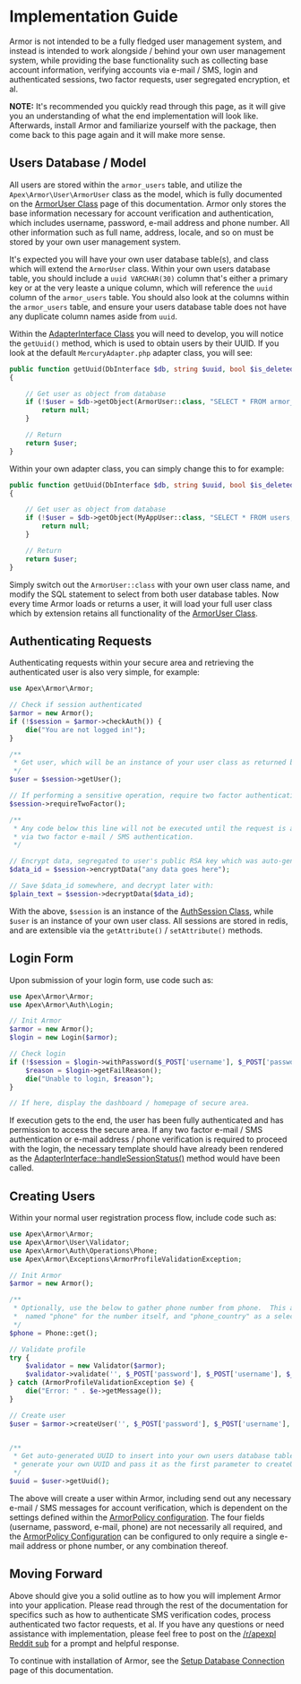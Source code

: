 
# Implementation Guide

Armor is not intended to be a fully fledged user management system, and instead is intended to work alongside / behind your own user management system, while providing the base functionality such as collecting base account information, verifying accounts via e-mail / SMS, login and authenticated sessions, two factor requests, user segregated encryption, et al.

**NOTE:** It's recommended you quickly read through this page, as it will give you an understanding of what the end implementation will look like.  Afterwards, install Armor and familiarize yourself with the package, then come back to this page again and it will make more sense.


## Users Database / Model

All users are stored within the `armor_users` table, and utilize the `Apex\Armor\User\ArmorUser` class as the model, which is fully documented on the [ArmorUser Class](armoruser.md) page of this documentation.  Armor only stores the base information necessary for account verification and authentication, which includes username, password, e-mail address and phone number.  All other information such as full name, address, locale, and so on must be stored by your own user management system.

It's expected you will have your own user database table(s), and class which will extend the `ArmorUser` class.  Within your own users database table, you should include a `uuid VARCHAR(30)` column that's either a primary key or at the very leaste a unique column, which will reference the `uuid` column of the `armor_users` table.  You should also look at the columns within the `armor_users` table, and ensure your users database table does not have any duplicate column names aside from `uuid`.

Within the [AdapterInterface Class](adapter.md) you will need to develop, you will notice the `getUuid()` method, which is used to obtain users by their UUID.  If you look at the default `MercuryAdapter.php` adapter class, you will see:

~~~php
public function getUuid(DbInterface $db, string $uuid, bool $is_deleted = false):?ArmorUserInterface
{

    // Get user as object from database
    if (!$user = $db->getObject(ArmorUser::class, "SELECT * FROM armor_users WHERE uuid = %s AND is_deleted = %b", $uuid, $is_deleted)) { 
        return null;
    }

    // Return
    return $user;
}
~~~

Within your own adapter class, you can simply change this to for example:

~~~php
public function getUuid(DbInterface $db, string $uuid, bool $is_deleted = false):?ArmorUserInterface
{

    // Get user as object from database
    if (!$user = $db->getObject(MyAppUser::class, "SELECT * FROM users, armor_users WHERE users.uuid = %s AND users.uuid = armor_users.uuid AND armor_users.is_deleted = %b", $uuid, $is_deleted)) { 
        return null;
    }

    // Return
    return $user;
}
~~~

Simply switch out the `ArmorUser::class` with your own user class name, and modify the SQL statement to select from both user database tables.  Now every time Armor loads or returns a user, it will load your full user class which by extension retains all functionality of the [ArmorUser Class](../armoruser.md).


## Authenticating Requests

Authenticating requests within your secure area and retrieving the authenticated user is also very simple, for example:

~~~php
use Apex\Armor\Armor;

// Check if session authenticated
$armor = new Armor();
if (!$session = $armor->checkAuth()) { 
    die("You are not logged in!");
}

/**
 * Get user, which will be an instance of your user class as returned by the above getUuid() method.
 */
$user = $session->getUser();

// If performing a sensitive operation, require two factor authentication
$session->requireTwoFactor();

/**
 * Any code below this line will not be executed until the request is authenticated 
 * via two factor e-mail / SMS authentication.
 */

// Encrypt data, segregated to user's public RSA key which was auto-generated upon creation.
$data_id = $session->encryptData("any data goes here");

// Save $data_id somewhere, and decrypt later with:
$plain_text = $session->decryptData($data_id);
~~~

With the above, `$session` is an instance of the [AuthSession Class](auth_session.md), while `$user` is an instance of your own user class.  All sessions are stored in redis, and are extensible via the `getAttribute()` / `setAttribute()` methods.


## Login Form

Upon submission of your login form, use code such as:

~~~php
use Apex\Armor\Armor;
use Apex\Armor\Auth\Login;

// Init Armor
$armor = new Armor();
$login = new Login($armor);

// Check login
if (!$session = $login->withPassword($_POST['username'], $_POST['password'])) { 
    $reason = $login->getFailReason();
    die("Unable to login, $reason");
}

// If here, display the dashboard / homepage of secure area.
~~~

If execution gets to the end, the user has been fully authenticated and has permission to access the secure area.  If any two factor e-mail / SMS authentication or e-mail address / phone verification is required to proceed with the login, the necessary template should have already been rendered as the [AdapterInterface::handleSessionStatus()](./adapter/handleSessionStatus.md) method would have been called.


## Creating Users

Within your normal user registration process flow, include code such as:

~~~php
use Apex\Armor\Armor;
use Apex\Armor\User\Validator;
use Apex\Armor\Auth\Operations\Phone;
use Apex\Armor\Exceptions\ArmorProfileValidationException;

// Init Armor
$armor = new Armor();

/**
 * Optionally, use the below to gather phone number from phone.  This assumes two form fields 
 *  named "phone" for the number itself, and "phone_country" as a select list of country codes.
 */
$phone = Phone::get();

// Validate profile
try { 
    $validator = new Validator($armor);
    $validator->validate('', $_POST['password'], $_POST['username'], $_POST['email'], $phone);
} catch (ArmorProfileValidationException $e) { 
    die("Error: " . $e->getMessage());
}

// Create user
$user = $armor->createUser('', $_POST['password'], $_POST['username'], $_POST['email'], $phone);


/**
 * Get auto-generated UUID to insert into your own users database table.  Optionally, 
 * generate your own UUID and pass it as the first parameter to createUser() method.
 */
$uuid = $user->getUuid();
~~~

The above will create a user within Armor, including send out any necessary e-mail / SMS messages for account verification, which is dependent on the settings defined within the [ArmorPolicy configuration](armorpolicy.md).  The four fields (username, password, e-mail, phone) are not necessarily all required, and the [ArmorPolicy Configuration](armorpolicy.md) can be configured to only require a single e-mail address or phone number, or any combination thereof.


## Moving Forward

Above should give you a solid outline as to how you will implement Armor into your application.  Please read through the rest of the documentation for specifics such as how to authenticate SMS verification codes, process authenticated two factor requests, et al.  If you have any questions or need assistance with implementation, please feel free to post on the <a href="https://reddit.com/r/apexpl">/r/apexpl Reddit sub</a> for a prompt and helpful response.

To continue with installation of Armor, see the [Setup Database Connection](database_setup.md) page of this documentation.

